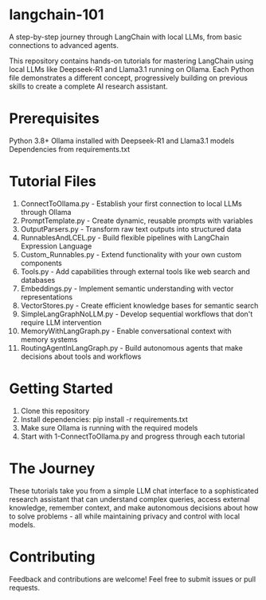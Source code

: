 # langchain-101
A step-by-step journey through LangChain with local LLMs, from basic connections to advanced agents.

This repository contains hands-on tutorials for mastering LangChain using local LLMs like Deepseek-R1 and Llama3.1 running on Ollama. Each Python file demonstrates a different concept, progressively building on previous skills to create a complete AI research assistant.

# Prerequisites
Python 3.8+
Ollama installed with Deepseek-R1 and Llama3.1 models
Dependencies from requirements.txt

# Tutorial Files
1. ConnectToOllama.py - Establish your first connection to local LLMs through Ollama
2. PromptTemplate.py - Create dynamic, reusable prompts with variables
3. OutputParsers.py - Transform raw text outputs into structured data
4. RunnablesAndLCEL.py - Build flexible pipelines with LangChain Expression Language
5. Custom_Runnables.py - Extend functionality with your own custom components
6. Tools.py - Add capabilities through external tools like web search and databases
7. Embeddings.py - Implement semantic understanding with vector representations
8. VectorStores.py - Create efficient knowledge bases for semantic search
9. SimpleLangGraphNoLLM.py - Develop sequential workflows that don't require LLM intervention
10. MemoryWithLangGraph.py - Enable conversational context with memory systems
11. RoutingAgentInLangGraph.py - Build autonomous agents that make decisions about tools and workflows

# Getting Started
1. Clone this repository
2. Install dependencies: pip install -r requirements.txt
3. Make sure Ollama is running with the required models
4. Start with 1-ConnectToOllama.py and progress through each tutorial

# The Journey
These tutorials take you from a simple LLM chat interface to a sophisticated research assistant that can understand complex queries, access external knowledge, remember context, and make autonomous decisions about how to solve problems - all while maintaining privacy and control with local models.

# Contributing
Feedback and contributions are welcome! Feel free to submit issues or pull requests.
